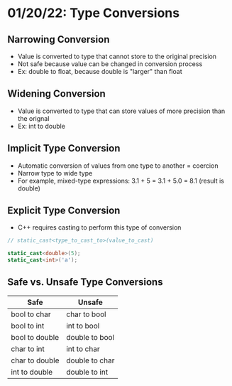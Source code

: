 # 01/20/22: Type Conversions

## Narrowing Conversion
- Value is converted to type that cannot store to the original precision
- Not safe because value can be changed in conversion process
- Ex: double to float, because double is "larger" than float 

## Widening Conversion
- Value is converted to type that can store values of more precision than the orignal 
- Ex: int to double

## Implicit Type Conversion
- Automatic conversion of values from one type to another = coercion 
- Narrow type to wide type 
- For example, mixed-type expressions: 3.1 + 5 = 3.1 + 5.0 = 8.1 (result is double)

## Explicit Type Conversion
- C++ requires casting to perform this type of conversion 
``` cpp
// static_cast<type_to_cast_to>(value_to_cast)

static_cast<double>(5);
static_cast<int>('a');
```

## Safe vs. Unsafe Type Conversions 
| Safe | Unsafe |
| ---- | ------ |
| bool to char | char to bool |
| bool to int | int to bool |
| bool to double | double to bool |
| char to int | int to char |
| char to double | double to char |
| int to double | double to int |
